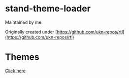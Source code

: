 # stand-theme-loader

Maintained by me.

Originally created under [https://github.com/ukn-repos/rtl](https://github.com/ukn-repos/rtl)

# Themes
[Click here](https://raw.githubusercontent.com/nealcaffrey259/stand-theme-loader/main/themes.txt)
